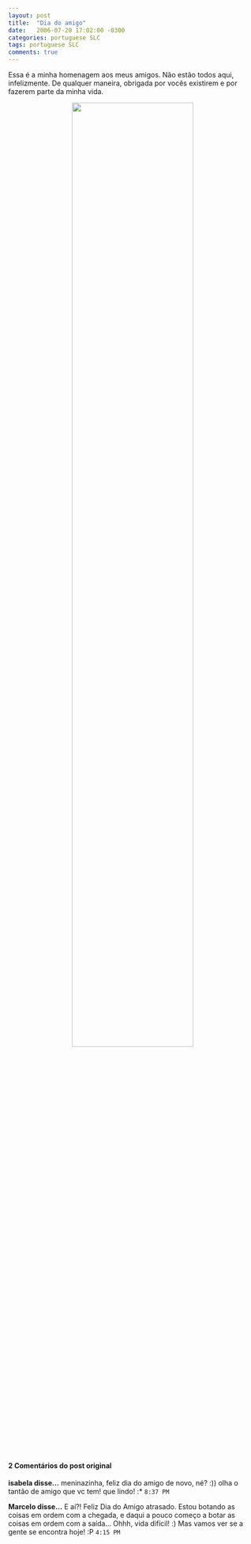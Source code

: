 ```yaml
---
layout: post
title:  "Dia do amigo"
date:   2006-07-20 17:02:00 -0300
categories: portuguese SLC
tags: portuguese SLC
comments: true
---
```


Essa é a minha homenagem aos meus amigos. Não estão todos aqui, infelizmente. De qualquer maneira, obrigada por vocês existirem e por fazerem parte da minha vida.

<center><img class="image post-image" src="/blog/images/amigos.jpg" width="70%"></center>


#### 2 Comentários do post original

**isabela disse...**
meninazinha, feliz dia do amigo de novo, né? :))
olha o tantão de amigo que vc tem! que lindo!
:* `8:37 PM`  

**Marcelo disse...**
E aí?! Feliz Dia do Amigo atrasado. Estou botando as coisas em ordem com a chegada, e daqui a pouco começo a botar as coisas em ordem com a saída... Ohhh, vida difícil! :) Mas vamos ver se a gente se encontra hoje! :P `4:15 PM`  